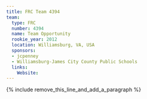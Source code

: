 ```yaml
---
title: FRC Team 4394
team:
  type: FRC
  number: 4394
  name: Team Opportunity
  rookie_year: 2012
  location: Williamsburg, VA, USA
  sponsors:
  - jcpenney
  - Williamsburg-James City County Public Schools
  links:
    Website:
---
```


{% include remove_this_line_and_add_a_paragraph %}